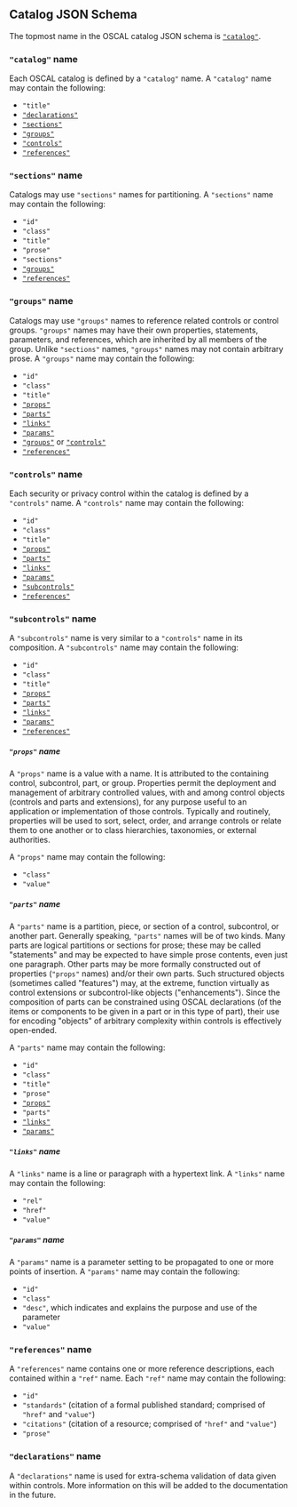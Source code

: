## Catalog JSON Schema

The topmost name in the OSCAL catalog JSON schema is [`"catalog"`](#catalog-name).

### `"catalog"` name

Each OSCAL catalog is defined by a `"catalog"` name. A `"catalog"` name may contain the following:

* `"title"`
* [`"declarations"`](#declarations-name)
* [`"sections"`](#sections-name)
* [`"groups"`](#groups-name)
* [`"controls"`](#controls-name)
* [`"references"`](#references-name)

### `"sections"` name

Catalogs may use `"sections"` names for partitioning. A `"sections"` name may contain the following:

* `"id"`
* `"class"`
* `"title"`
* `"prose"`
* `"sections"`
* [`"groups"`](#groups-name)
* [`"references"`](#references-name)

### `"groups"` name

Catalogs may use `"groups"` names to reference related controls or control groups. `"groups"` names may have their own properties, statements, parameters, and references, which are inherited by all members of the group. Unlike `"sections"` names, `"groups"` names may not contain arbitrary prose. A `"groups"` name may contain the following:

* `"id"`
* `"class"`
* `"title"`
* [`"props"`](#props-name)
* [`"parts"`](#parts-name)
* [`"links"`](#links-name)
* [`"params"`](#params-name)
* [`"groups"`](#groups-name) or [`"controls"`](#controls-name)
* [`"references"`](#references-name)

### `"controls"` name

Each security or privacy control within the catalog is defined by a `"controls"` name. A `"controls"` name may contain the following:

* `"id"`
* `"class"`
* `"title"`
* [`"props"`](#props-name)
* [`"parts"`](#parts-name)
* [`"links"`](#links-name)
* [`"params"`](#params-name)
* [`"subcontrols"`](#subcontrols-name)
* [`"references"`](#references-name)

### `"subcontrols"` name

A `"subcontrols"` name is very similar to a `"controls"` name in its composition. A `"subcontrols"` name may contain the following:

* `"id"`
* `"class"`
* `"title"`
* [`"props"`](#props-name)
* [`"parts"`](#parts-name)
* [`"links"`](#links-name)
* [`"params"`](#params-name)
* [`"references"`](#references-name)

##### `"props"` name

A `"props"` name is a value with a name. It is attributed to the containing control, subcontrol, part, or group. Properties permit the deployment and management of arbitrary controlled values, with and among control objects (controls and parts and extensions), for any purpose useful to an application or implementation of those controls. Typically and routinely, properties will be used to sort, select, order, and arrange controls or relate them to one another or to class hierarchies, taxonomies, or external authorities.

A `"props"` name may contain the following:

* `"class"`
* `"value"`

##### `"parts"` name

A `"parts"` name is a partition, piece, or section of a control, subcontrol, or another part. Generally speaking, `"parts"` names will be of two kinds. Many parts are logical partitions or sections for prose; these may be called "statements" and may be expected to have simple prose contents, even just one paragraph. Other parts may be more formally constructed out of properties (`"props"` names) and/or their own parts. Such structured objects (sometimes called "features") may, at the extreme, function virtually as control extensions or subcontrol-like objects ("enhancements"). Since the composition of parts can be constrained using OSCAL declarations (of the items or components to be given in a part or in this type of part), their use for encoding "objects" of arbitrary complexity within controls is effectively open-ended.

A `"parts"` name may contain the following:

* `"id"`
* `"class"`
* `"title"`
* `"prose"`
* [`"props"`](#props-name)
* `"parts"`
* [`"links"`](#links-name)
* [`"params"`](#params-name)

##### `"links"` name

A `"links"` name is a line or paragraph with a hypertext link. A `"links"` name may contain the following:

* `"rel"`
* `"href"`
* `"value"`

##### `"params"` name

A `"params"` name is a parameter setting to be propagated to one or more points of insertion. A `"params"` name may contain the following:

* `"id"`
* `"class"`
* `"desc"`, which indicates and explains the purpose and use of the parameter
* `"value"`

### `"references"` name

A `"references"` name contains one or more reference descriptions, each contained within a `"ref"` name. Each `"ref"` name may contain the following:

* `"id"`
* `"standards"` (citation of a formal published standard; comprised of `"href"` and `"value"`)
* `"citations"` (citation of a resource; comprised of `"href"` and `"value"`)
* `"prose"`

### `"declarations"` name

A `"declarations"` name is used for extra-schema validation of data given within controls. More information on this will be added to the documentation in the future.
